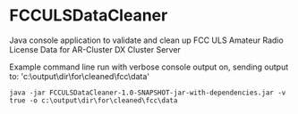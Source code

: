 # FCCULSDataCleaner
Java console application to validate and clean up FCC ULS Amateur Radio License Data for AR-Cluster DX Cluster Server

Example command line run with verbose console output on, sending output to: 'c:\output\dir\for\cleaned\fcc\data'

`java -jar FCCULSDataCleaner-1.0-SNAPSHOT-jar-with-dependencies.jar -v true -o c:\output\dir\for\cleaned\fcc\data
`
